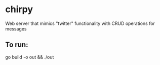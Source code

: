 # chirpy

Web server that mimics "twitter" functionality with CRUD operations for messages

## To run:

go build -o out && ./out
